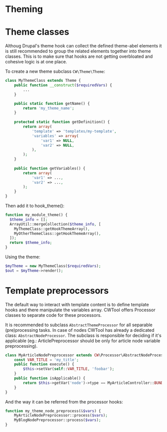 Theming
=======


# Theme classes

Althoug Drupal's theme hook can collect the defined theme-abel elements it is still recommended to group the related elements together into theme classes. This is to make sure that hooks are not getting overbloated and cohesive logic is at one place.

To create a new theme subclass ```CW\Theme\Theme```:

```php
class MyThemeClass extends Theme {
    public function __construct($requiredVars) {
        ...
    }

    public static function getName() {
        return 'my_theme_name';
    }
    
    protected static function getDefinition() {
        return array(
            'template' => 'templates/my-template',
            'variables' => array(
                'var1' => NULL,
                'var2' => NULL,
            ),
        );
    }
    
    public function getVariables() {
        return array(
            'var1' => ...,
            'var2' => ...,
        );
    }
}
```

Then add it to hook_theme():

```php
function my_module_theme() {
  $theme_info = [];
  ArrayUtil::mergeCollection($theme_info, [
    MyThemeClass::getHookThemeArray(),
    MyOtherThemeClass::getHookThemeArray(),
  ]);
  return $theme_info;
}
```

Using the theme:

```php
$myTheme = new MyThemeClass($requiredVars);
$out = $myTheme->render();
```


# Template preprocessors

The default way to interact with template content is to define template hooks and there manipulate the variables array. CWTool offers Processor classes to separate code for these processors.

It is recommended to subclass ```AbstractThemeProcessor``` for all separable (pre)processing tasks. In case of nodes CWTool has already a dedicated class: `AbstractNodeProcessor`. The subclass is responsible for deciding if it's applicable (eg.: ArticlePreprocessor should be only for article node variable preprocessing).
 
 
```php
class MyArticleNodePreprocessor extends CW\Processor\AbstractNodeProcessor {
    const VAR_TITLE = 'my_title';
    public function execute() {
        $this->setVar(self::VAR_TITLE, 'foobar');
    }
    public function isApplicable() {
        return $this->getVar('node')->type == MyArticleController::BUNDLE;
    }
}
```

And the way it can be referred from the processor hooks:

```php
function my_theme_node_preprocess(&$vars) {
    MyArticleNodePreprocessor::process($vars);
    MyBlogNodePreprocessor::process($vars);
}
```
